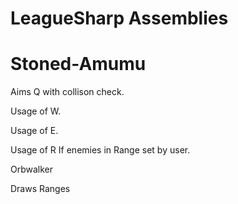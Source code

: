 LeagueSharp Assemblies
===========

Stoned-Amumu
===========

Aims Q with collison check.

Usage of W.

Usage of E. 

Usage of R If enemies in Range set by user.

Orbwalker 

Draws Ranges


